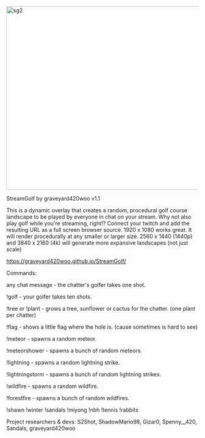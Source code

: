 <img width="739" height="480" alt="sg2" src="https://github.com/user-attachments/assets/2294a49e-b785-49cf-bdcf-d3499c26ae82" />

StreamGolf by graveyard420woo v1.1

This is a dynamic overlay that creates a random, procedural golf course landscape to be played by everyone in chat on your stream. 
Why not also play golf while you're streaming, right!? 
Connect your twitch and add the resulting URL as a full screen browser source. 1920 x 1080 works great.
It will render procedurally at any smaller or larger size.
2560 x 1440 (1440p) and 3840 x 2160 (4k) will generate more expansive landscapes (not just scale)

https://graveyard420woo.github.io/StreamGolf/

Commands:

  any chat message - the chatter's golfer takes one shot.

  !golf - your golfer takes ten shots.

  !tree or !plant - grows a tree, sunflower or cactus for the chatter. (one plant per chatter)

  !flag - shows a little flag where the hole is. (cause sometimes is hard to see)

  !meteor - spawns a random meteor.

  !meteorshower - spawns a bunch of random meteors.

  !lightning - spawns a random lightning strike.

  !lightningstorm - spawns a bunch of random lightning strikes.

  !wildfire - spawns a random wildfire.

  !forestfire - spawns a bunch of random wildfires.

  !shawn
  !winter
  !sandals
  !miyong
  !nbh
  !tennis
  !rabbits

Project researchers & devs: S2Shot, ShadowMario98, Gizar0, Spenny__420, Sandals, graveyard420woo


